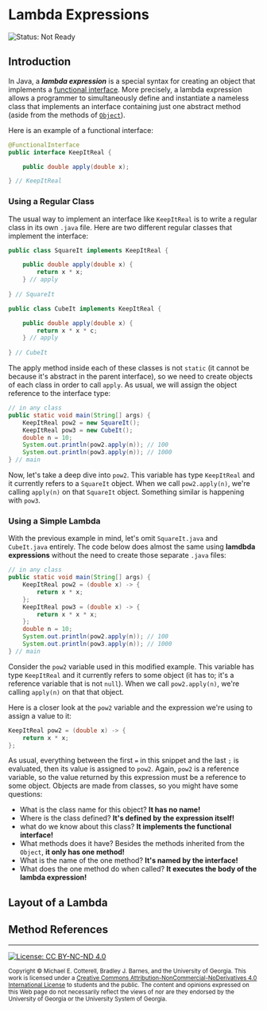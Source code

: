 # Lambda Expressions

![Status: Not Ready](https://img.shields.io/badge/Status-Not%20Ready-red.svg)

## Introduction

In Java, a __*lambda expression*__ is a special syntax for creating an object that implements
a [functional interface](https://docs.oracle.com/javase/specs/jls/se8/html/jls-9.html#jls-9.8).
More precisely, a lambda expression allows a programmer to simultaneously define and instantiate
a nameless class that implements an interface containing just one abstract method (aside from the 
methods of [`Object`](https://docs.oracle.com/javase/8/docs/api/java/lang/Object.html)).

Here is an example of a functional interface:
```java
@FunctionalInterface
public interface KeepItReal {

    public double apply(double x);

} // KeepItReal
```

### Using a Regular Class

The usual way to implement an interface like `KeepItReal` is to write a regular class in its
own `.java` file. Here are two different regular classes that implement the interface:

```java
public class SquareIt implements KeepItReal {

    public double apply(double x) {
        return x * x;
    } // apply
    
} // SquareIt
```

```java
public class CubeIt implements KeepItReal {

    public double apply(double x) {
        return x * x * c;
    } // apply
    
} // CubeIt
```

The apply method inside each of these classes is not `static` (it cannot be because
it's abstract in the parent interface), so we need to create objects of each class
in order to call `apply`. As usual, we will assign the object reference to the
interface type:

```java
// in any class
public static void main(String[] args) {
    KeepItReal pow2 = new SquareIt();
    KeepItReal pow3 = new CubeIt();
    double n = 10;
    System.out.println(pow2.apply(n)); // 100
    System.out.println(pow3.apply(n)); // 1000
} // main
```

Now, let's take a deep dive into `pow2`. This variable has type `KeepItReal` and it
currently refers to a `SquareIt` object. When we call `pow2.apply(n)`, we're calling
`apply(n)` on that `SquareIt` object. Something similar is happening with `pow3`.

### Using a Simple Lambda

With the previous example in mind, let's omit `SquareIt.java` and `CubeIt.java` entirely.
The code below does almost the same using **lamdbda expressions**
without the need to create those separate `.java` files:

```java
// in any class
public static void main(String[] args) {
    KeepItReal pow2 = (double x) -> {
        return x * x;
    };
    KeepItReal pow3 = (double x) -> {
        return x * x * x;
    };
    double n = 10;
    System.out.println(pow2.apply(n)); // 100
    System.out.println(pow3.apply(n)); // 1000
} // main
```

Consider the `pow2` variable used in this modified example. 
This variable has type `KeepItReal` and it currently refers to some object
(it has to; it's a reference variable that is not `null`). When we call 
`pow2.apply(n)`, we're calling `apply(n)` on that that object. 

Here is a closer look at the `pow2` variable and the expression we're
using to assign a value to it:

```java
KeepItReal pow2 = (double x) -> {
    return x * x;
};
```

As usual, everything between the first `=` in this snippet and the last `;` 
is evaluated, then its value is assigned to `pow2`. Again, `pow2` is a
reference variable, so the value returned by this expression must be a
reference to some object. Objects are made from classes, so you might
have some questions:
* What is the class name for this object? **It has no name!** 
* Where is the class defined? **It's defined by the expression itself!**
* what do we know about this class? **It implements the functional interface!**
* What methods does it have? Besides the methods inherited from the `Object`, **it only has one method!**
* What is the name of the one method? **It's named by the interface!**
* What does the one method do when called? **It executes the body of the lambda expression!**


## Layout of a Lambda

## Method References

<hr/>

[![License: CC BY-NC-ND 4.0](https://img.shields.io/badge/License-CC%20BY--NC--ND%204.0-lightgrey.svg)](http://creativecommons.org/licenses/by-nc-nd/4.0/)

<small>
Copyright &copy; Michael E. Cotterell, Bradley J. Barnes, and the University of Georgia.
This work is licensed under a <a rel="license" href="http://creativecommons.org/licenses/by-nc-nd/4.0/">Creative Commons Attribution-NonCommercial-NoDerivatives 4.0 International License</a> to students and the public.
The content and opinions expressed on this Web page do not necessarily reflect the views of nor are they endorsed by the University of Georgia or the University System of Georgia.
</small>
